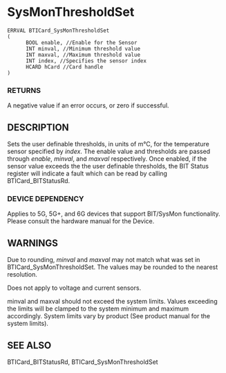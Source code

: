 # **SysMonThresholdSet**

```
ERRVAL BTICard_SysMonThresholdSet
(
      BOOL enable, //Enable for the Sensor
      INT minval, //Minimum threshold value
      INT maxval, //Maximum threshold value
      INT index, //Specifies the sensor index
      HCARD hCard //Card handle
)
```
### **RETURNS**

A negative value if an error occurs, or zero if successful.

## **DESCRIPTION**

Sets the user definable thresholds, in units of m°C, for the temperature sensor specified by *index*. The enable value and thresholds are passed through *enable*, *minval*, and *maxval* respectively. Once enabled, if the sensor value exceeds the the user definable thresholds, the BIT Status register will indicate a fault which can be read by calling BTICard\_BITStatusRd.

### **DEVICE DEPENDENCY**

Applies to 5G, 5G+, and 6G devices that support BIT/SysMon functionality. Please consult the hardware manual for the Device.

## **WARNINGS**

Due to rounding, *minval* and *maxval* may not match what was set in BTICard\_SysMonThresholdSet. The values may be rounded to the nearest resolution.

Does not apply to voltage and current sensors.

minval and maxval should not exceed the system limits. Values exceeding the limits will be clamped to the system minimum and maximum accordingly. System limits vary by product (See product manual for the system limits).

## **SEE ALSO**

BTICard\_BITStatusRd, BTICard\_SysMonThresholdSet